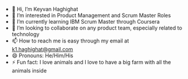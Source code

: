 - 👋 Hi, I’m Keyvan Haghighat
- 👀 I’m interested in Product Management and Scrum Master Roles
- 🌱 I’m currently learning IBM Scrum Master through Coursera
- 💞️ I’m looking to collaborate on any product team, especially related to technology
- 📫 How to reach me is easy through my email at k1.haghighat@gmail.com
- 😄 Pronouns: He/Him/His
- ⚡ Fun fact: I love animals and I love to have a big farm with all the animals inside

<!---
k1haghighat/k1haghighat is a ✨ special ✨ repository because its `README.md` (this file) appears on your GitHub profile.
You can click the Preview link to take a look at your changes.
--->
